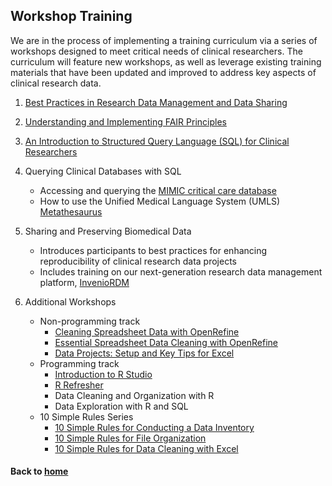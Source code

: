 ## Workshop Training

We are in the process of implementing a training curriculum via a series of workshops designed to meet critical needs of clinical researchers. The curriculum will feature new workshops, as well as leverage existing training materials that have been updated and improved to address key aspects of clinical research data.

1. [Best Practices in Research Data Management and Data Sharing](https://galter.northwestern.edu/course_info/236)

2. [Understanding and Implementing FAIR Principles](https://galter.northwestern.edu/course_info/259)

3. [An Introduction to Structured Query Language (SQL) for Clinical Researchers](https://galter.northwestern.edu/course_info/257)

4. Querying Clinical Databases with SQL
    *  Accessing and querying the [MIMIC critical care database](https://mimic.physionet.org/)
    *  How to use the Unified Medical Language System (UMLS) [Metathesaurus](https://www.nlm.nih.gov/research/umls/knowledge_sources/metathesaurus/index.html)

5. Sharing and Preserving Biomedical Data
    *  Introduces participants to best practices for enhancing reproducibility of clinical research data projects
    *  Includes training on our next-generation research data management platform, [InvenioRDM](https://invenio-software.org/products/rdm/)

6. Additional Workshops
    * Non-programming track
        * [Cleaning Spreadsheet Data with OpenRefine](https://galter.northwestern.edu/course_info/242)
        * [Essential Spreadsheet Data Cleaning with OpenRefine](https://galter.northwestern.edu/course_info/255)
        * [Data Projects: Setup and Key Tips for Excel](https://galter.northwestern.edu/course_info/256)
    * Programming track
        * [Introduction to R Studio](https://github.com/galterdatalab/intro-to-rstudio)
        * [R Refresher](https://github.com/galterdatalab/r-refresher)
        * Data Cleaning and Organization with R
        * Data Exploration with R and SQL
    * 10 Simple Rules Series
        * [10 Simple Rules for Conducting a Data Inventory](https://galter.northwestern.edu/course_info/245)
        * [10 Simple Rules for File Organization](https://galter.northwestern.edu/course_info/246)
        * [10 Simple Rules for Data Cleaning with Excel](https://galter.northwestern.edu/course_info/247)

#### Back to [home](https://galterdatalab.github.io/crdm-training/)
